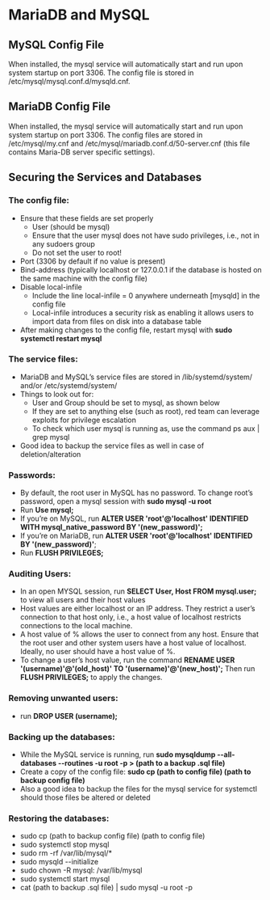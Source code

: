 # MariaDB and MySQL

## MySQL Config File
When installed, the mysql service will automatically start and run upon system startup on port 3306. The config file is stored in /etc/mysql/mysql.conf.d/mysqld.cnf.

## MariaDB Config File
When installed, the mysql service will automatically start and run upon system startup on port 3306. The config files are stored in /etc/mysql/my.cnf and /etc/mysql/mariadb.conf.d/50-server.cnf (this file contains Maria-DB server specific settings).

## Securing the Services and Databases
### The config file:
- Ensure that these fields are set properly
	- User (should be mysql)
	- Ensure that the user mysql does not have sudo privileges, i.e., not in any sudoers group
	- Do not set the user to root!
- Port (3306 by default if no value is present)
- Bind-address (typically localhost or 127.0.0.1 if the database is hosted on the same machine with the config file)
- Disable local-infile
	- Include the line local-infile = 0 anywhere underneath \[mysqld\] in the config file
	- Local-infile introduces a security risk as enabling it allows users to import data from files on disk into a database table
- After making changes to the config file, restart mysql with **sudo systemctl restart mysql**

### The service files:
- MariaDB and MySQL’s service files are stored in /lib/systemd/system/ and/or /etc/systemd/system/
- Things to look out for:
	- User and Group should be set to mysql, as shown below
	- If they are set to anything else (such as root), red team can leverage exploits for privilege escalation
	- To check which user mysql is running as, use the command ps aux | grep mysql
- Good idea to backup the service files as well in case of deletion/alteration

### Passwords:
- By default, the root user in MySQL has no password. To change root’s password, open a mysql session with **sudo mysql -u root**
- Run **Use mysql;**
- If you’re on MySQL, run **ALTER USER 'root'@'localhost' IDENTIFIED WITH mysql_native_password BY '(new_password)';**
- If you’re on MariaDB, run **ALTER USER 'root'@'localhost' IDENTIFIED BY '(new_password)'**;
- Run **FLUSH PRIVILEGES;**

### Auditing Users:
- In an open MYSQL session, run **SELECT User, Host FROM mysql.user;** to view all users and their host values
- Host values are either localhost or an IP address. They restrict a user’s connection to that host only, i.e., a host value of localhost restricts connections to the local machine.
- A host value of % allows the user to connect from any host. Ensure that the root user and other system users have a host value of localhost. Ideally, no user should have a host value of %.
- To change a user’s host value, run the command **RENAME USER '(username)'@'(old_host)' TO '(username)'@'(new_host)';** Then run **FLUSH PRIVILEGES;** to apply the changes.

### Removing unwanted users: 
- run **DROP USER (username);**

### Backing up the databases:
- While the MySQL service is running, run **sudo mysqldump --all-databases --routines -u root -p > (path to a backup .sql file)**
- Create a copy of the config file: **sudo cp (path to config file) (path to backup config file)**
- Also a good idea to backup the files for the mysql service for systemctl should those files be altered or deleted

### Restoring the databases:
- sudo cp (path to backup config file) (path to config file)
- sudo systemctl stop mysql  
- sudo rm -rf /var/lib/mysql/*
- sudo mysqld --initialize
- sudo chown -R mysql: /var/lib/mysql
- sudo systemctl start mysql
- cat (path to backup .sql file) | sudo mysql -u root -p
